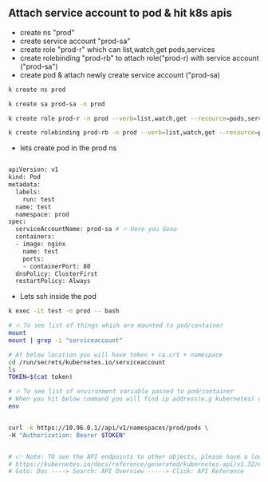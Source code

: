 ## Attach service account to pod & hit k8s apis
- create ns "prod"
- create service account "prod-sa"
- create role "prod-r" which can list,watch,get pods,services
- create rolebinding "prod-rb" to attach role("prod-r) with service account ("prod-sa")
- create pod & attach newly create service account ("prod-sa)



```bash
k create ns prod

k create sa prod-sa -n prod

k create role prod-r -n prod --verb=list,watch,get --resource=pods,services

k create rolebinding prod-rb -n prod --verb=list,watch,get --resource=pods,services

```

- lets create pod in the prod ns
```bash

apiVersion: v1
kind: Pod
metadata:
  labels:
    run: test
  name: test
  namespace: prod
spec:
  serviceAccountName: prod-sa # 🔥 Here you Gooo
  containers:
  - image: nginx
    name: test
    ports:
    - containerPort: 80
  dnsPolicy: ClusterFirst
  restartPolicy: Always

```

- Lets ssh inside the pod
```bash
k exec -it test -n prod -- bash

# 🔥 To see list of things which are mounted to pod/container
mount
mount | grep -i "serviceaccount"

# At below location you will have token + ca.crt + namespace
cd /run/secrets/kubernetes.io/serviceaccount
ls
TOKEN=$(cat token)

# 🔥 To see list of environment variable passed to pod/container
# When you hit below command you will find ip address(e.g kubernetes) of the default service which is responsible for talking to api-server
env


curl -k https://10.96.0.1//api/v1/namespaces/prod/pods \
-H "Authorization: Bearer $TOKEN"


# 👉 Note: TO see the API endpoints to other objects, please have a look at below link
# https://kubernetes.io/docs/reference/generated/kubernetes-api/v1.32/#api-overview
# Goto: Doc ----> Search: API Overview -----> Click: API Reference

```